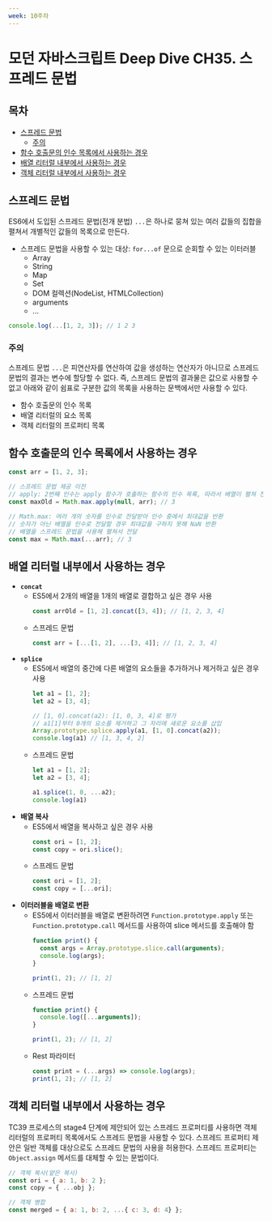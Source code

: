 ```yaml
---
week: 10주차
---
```


# 모던 자바스크립트 Deep Dive CH35. 스프레드 문법

## 목차

- [스프레드 문법](#스프레드-문법)
  - [주의](#주의)
- [함수 호출문의 인수 목록에서 사용하는 경우](#함수-호출문의-인수-목록에서-사용하는-경우)
- [배열 리터럴 내부에서 사용하는 경우](#배열-리터럴-내부에서-사용하는-경우)
- [객체 리터럴 내부에서 사용하는 경우](#객체-리터럴-내부에서-사용하는-경우)

## 스프레드 문법

ES6에서 도입된 스프레드 문법(전개 분법) `...`은 하나로 뭉쳐 있는 여러 값들의 집합을 펼쳐서 개별적인 값들의 목록으로 만든다.

* 스프레드 문법을 사용할 수 있는 대상: `for...of` 문으로 순회할 수 있는 이터러블
  - Array
  - String
  - Map
  - Set
  - DOM 컬렉션(NodeList, HTMLCollection)
  - arguments
  - ...

```js
console.log(...[1, 2, 3]); // 1 2 3
```

### 주의

스프레드 문법 `...`은 피연산자를 연산하여 값을 생성하는 연산자가 아니므로 스프레드 문법의 결과는 변수에 할당할 수 없다. 즉, 스프레드 문법의 결과물은 값으로 사용할 수 없고 아래와 같이 쉼표로 구분한 값의 목록을 사용하는 문백에서만 사용할 수 있다.

* 함수 호출문의 인수 목록
* 배열 리터럴의 요소 목록
* 객체 리터럴의 프로퍼티 목록

## 함수 호출문의 인수 목록에서 사용하는 경우

```js
const arr = [1, 2, 3];

// 스프레드 문법 제공 이전
// apply: 2번째 인수는 apply 함수가 호출하는 함수의 인수 목록, 따라서 배열이 펼쳐 전달되는 효과가 있다.
const maxOld = Math.max.apply(null, arr); // 3

// Math.max: 여러 개의 숫자를 인수로 전달받아 인수 중에서 최대값을 반환
// 숫자가 아닌 배열을 인수로 전달할 경우 최대값을 구하지 못해 NaN 반환
// 배열을 스프레드 문법을 사용해 펼쳐서 전달
const max = Math.max(...arr); // 3
```

## 배열 리터럴 내부에서 사용하는 경우

* **`concat`**
  - ES5에서 2개의 배열을 1개의 배열로 결합하고 싶은 경우 사용
    ```js
    const arrOld = [1, 2].concat([3, 4]); // [1, 2, 3, 4]
    ```
  - 스프레드 문법
    ```js
    const arr = [...[1, 2], ...[3, 4]]; // [1, 2, 3, 4]
    ```
* **`splice`**
  - ES5에서 배열의 중간에 다른 배열의 요소들을 추가하거나 제거하고 싶은 경우 사용
    ```js
    let a1 = [1, 2];
    let a2 = [3, 4];

    // [1, 0].concat(a2): [1, 0, 3, 4]로 평가
    // a1[1]부터 0개의 요소를 제거하고 그 자리에 새로운 요소를 삽입
    Array.prototype.splice.apply(a1, [1, 0].concat(a2));
    console.log(a1) // [1, 3, 4, 2]
    ```
  - 스프레드 문법
    ```js
    let a1 = [1, 2];
    let a2 = [3, 4];

    a1.splice(1, 0, ...a2);
    console.log(a1)
    ```
* **배열 복사**
  - ES5에서 배열을 복사하고 싶은 경우 사용
    ```js
    const ori = [1, 2];
    const copy = ori.slice();
    ```
  - 스프레드 문법
    ```js
    const ori = [1, 2];
    const copy = [...ori];
    ```
* **이터러블을 배열로 변환**
  - ES5에서 이터러블을 배열로 변환하려면 `Function.prototype.apply` 또는 `Function.prototype.call` 메서드를 사용하여 slice 메서드를 호출해야 함
    ```js
    function print() {
      const args = Array.prototype.slice.call(arguments);
      console.log(args);
    }

    print(1, 2); // [1, 2]
    ```
  - 스프레드 문법
    ```js
    function print() {
      console.log([...arguments]);
    }

    print(1, 2); // [1, 2]
    ```
  - Rest 파라미터
    ```js
    const print = (...args) => console.log(args);
    print(1, 2); // [1, 2]
    ```

## 객체 리터럴 내부에서 사용하는 경우

TC39 프로세스의 stage4 단계에 제안되어 있는 스프레드 프로퍼티를 사용하면 객체 리터럴의 프로퍼티 목록에서도 스프레드 문법을 사용할 수 있다. 스프레드 프로퍼티 제안은 일반 객체를 대상으로도 스프레드 문법의 사용을 허용한다. 스프레드 프로퍼티는 `Object.assign` 메서드를 대체할 수 있는 문법이다.

```js
// 객체 복사(얕은 복사)
const ori = { a: 1, b: 2 };
const copy = { ...obj };

// 객체 병합
const merged = { a: 1, b: 2, ...{ c: 3, d: 4} };
```

